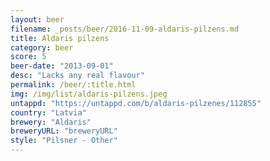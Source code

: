 ```yaml
---
layout: beer
filename: _posts/beer/2016-11-09-aldaris-pilzens.md
title: Aldaris pilzens
category: beer
score: 5
beer-date: "2013-09-01"
desc: "Lacks any real flavour"
permalink: /beer/:title.html
img: /img/list/aldaris-pilzens.jpeg
untappd: "https://untappd.com/b/aldaris-pilzenes/112855"
country: "Latvia"
brewery: "Aldaris"
breweryURL: "breweryURL"
style: "Pilsner - Other"
---
```

